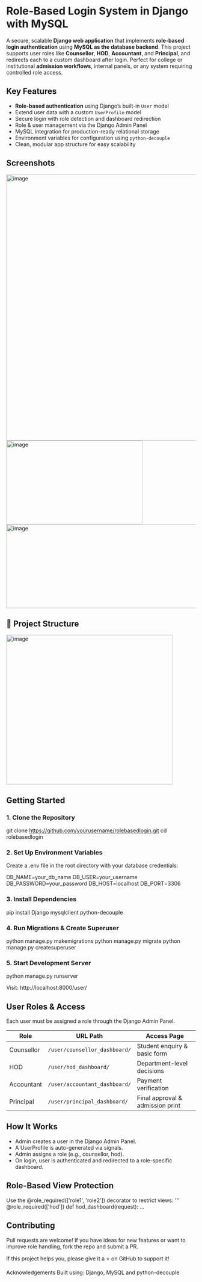 # Role-Based Login System in Django with MySQL

A secure, scalable **Django web application** that implements **role-based login authentication** using **MySQL as the database backend**. This project supports user roles like **Counsellor**, **HOD**, **Accountant**, and **Principal**, and redirects each to a custom dashboard after login.
Perfect for college or institutional **admission workflows**, internal panels, or any system requiring controlled role access.


## Key Features

- **Role-based authentication** using Django’s built-in `User` model
- Extend user data with a custom `UserProfile` model
- Secure login with role detection and dashboard redirection
- Role & user management via the Django Admin Panel
- MySQL integration for production-ready relational storage
- Environment variables for configuration using `python-decouple`
- Clean, modular app structure for easy scalability


## Screenshots

<img width="1875" height="708" alt="image" src="https://github.com/user-attachments/assets/482131ad-d5df-4af4-9fba-ff75b94c3135" />
<img width="362" height="223" alt="image" src="https://github.com/user-attachments/assets/cfb8c2ef-892e-419d-8415-2bd0364e173d" />
<img width="592" height="223" alt="image" src="https://github.com/user-attachments/assets/58a13168-94c3-427a-803a-0097a01f769f" />


## 📂 Project Structure

<img width="442" height="398" alt="image" src="https://github.com/user-attachments/assets/6eccea7f-5ea0-4663-9fbf-9a003c448cf0" />


## Getting Started

### 1. Clone the Repository
git clone https://github.com/yourusername/rolebasedlogin.git
cd rolebasedlogin

### 2. Set Up Environment Variables
Create a .env file in the root directory with your database credentials:

DB_NAME=your_db_name
DB_USER=your_username
DB_PASSWORD=your_password
DB_HOST=localhost
DB_PORT=3306

### 3. Install Dependencies
pip install Django mysqlclient python-decouple

### 4. Run Migrations & Create Superuser
python manage.py makemigrations
python manage.py migrate
python manage.py createsuperuser

### 5. Start Development Server
python manage.py runserver

Visit: http://localhost:8000/user/


## User Roles & Access
Each user must be assigned a role through the Django Admin Panel.

| Role       | URL Path                      | Access Page                      |
| ---------- | ----------------------------- | -------------------------------- |
| Counsellor | `/user/counsellor_dashboard/` | Student enquiry & basic form     |
| HOD        | `/user/hod_dashboard/`        | Department-level decisions       |
| Accountant | `/user/accountant_dashboard/` | Payment verification             |
| Principal  | `/user/principal_dashboard/`  | Final approval & admission print |


## How It Works
- Admin creates a user in the Django Admin Panel.
- A UserProfile is auto-generated via signals.
- Admin assigns a role (e.g., counsellor, hod).
- On login, user is authenticated and redirected to a role-specific dashboard.


##  Role-Based View Protection
Use the @role_required(['role1', 'role2']) decorator to restrict views:
'''
@role_required(['hod'])
def hod_dashboard(request):
...


## Contributing
Pull requests are welcome! If you have ideas for new features or want to improve role handling, fork the repo and submit a PR.


If this project helps you, please give it a ⭐ on GitHub to support it!

Acknowledgements
Built using: Django, MySQL and python-decouple
